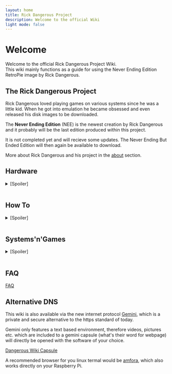 ```yaml
---
layout: home
title: Rick Dangerous Project
description: Welcome to the official Wiki
light mode: false
---
```


# Welcome

  Welcome to the official Rick Dangerous Project Wiki.   
  This wiki mainly functions as a guide for using the Never Ending Edition RetroPie image by Rick Dangerous.

## The Rick Dangerous Project

  Rick Dangerous loved playing games on various systems since he was a little kid. When he got into emulation he became obsessed and even released his disk images to be downloaded.   
  
  The **Never Ending Edition** (NEE) is the newest creation by Rick Dangerous and it probably will be the last edition produced within this project.
  
  It is not completed yet and will recieve some updates. The Never Ending But Ended Edition will then again be available to download.
  
  More about Rick Dangerous and his project in the [about](/docs/about.md) section.

## Hardware
<details>
  <summary>[Spoiler]</summary>
</br>
  
  [NEE Recommended](/docs/hardware/hardware.md)
  
  [RickDangerous' setup](/docs/hardware/ricks_setup.md)
</details></br>

## How To

<details>
  <summary>[Spoiler]</summary>
</br>

  [How To Begin](/docs/guides/beginning.md)
  
  [How To Controller](/docs/guides/controller.md)
  
  [How To Terminal](/docs/guides/terminal.md)
  
  [How To EmulationStation](/docs/guides/emulationstation.md)
  
  [How To Games](/docs/guides/games.md)

  [How To RetroPie](/docs/guides/retropie.md)

  [How To Kodi](/docs/guides/kodi.md)
  
</details></br>

## Systems'n'Games
<details>
  <summary>[Spoiler]</summary>
</br>

  [NEE Included Systems](/docs/systems/current.md)

  [NEE Future Additions](/docs/systems/future.md)

  [NEE Featured Genres](/docs/systems/genres.md)
</details></br>

## FAQ

[FAQ](/docs/FAQ.md)

## Alternative DNS

This wiki is also available via the new internet protocol [Gemini](https://gemini.circumlunar.space/), which is a private and secure alternative to the https standard of today. 

Gemini only features a text based environment, therefore videos, pictures etc. which are included to a gemini capsule (what's their word for webpage) will directly be opened with the software of your choice.

[Dangerous Wiki Capsule](gemini://dangerouswiki.capsule.town)

A recommended browser for you linux termal would be [amfora](https://github.com/makeworld-the-better-one/amfora), which also works directly on your Raspberry Pi.
